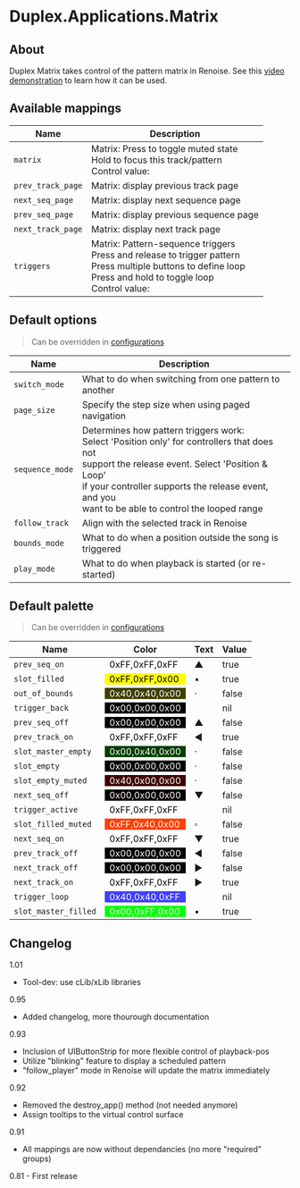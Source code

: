 # Duplex.Applications.Matrix

## About

Duplex Matrix takes control of the pattern matrix in Renoise. See this [video demonstration](http://www.youtube.com/watch?v=K_kCaYV_T78) to learn how it can be used. 

## Available mappings
  
| Name       | Description   |
| -----------|---------------|  
|`matrix`|Matrix: Press to toggle muted state<br>Hold to focus this track/pattern<br>Control value: |  
|`prev_track_page`|Matrix: display previous track page|  
|`next_seq_page`|Matrix: display next sequence page|  
|`prev_seq_page`|Matrix: display previous sequence page|  
|`next_track_page`|Matrix: display next track page|  
|`triggers`|Matrix: Pattern-sequence triggers<br>Press and release to trigger pattern<br>Press multiple buttons to define loop<br>Press and hold to toggle loop<br>Control value: |  

## Default options 
  
> Can be overridden in [configurations](../Configurations.md)

| Name          | Description   |
| ------------- |---------------|  
|`switch_mode`|What to do when switching from one pattern to another|  
|`page_size`|Specify the step size when using paged navigation|  
|`sequence_mode`|Determines how pattern triggers work: <br>Select 'Position only' for controllers that does not<br>support the release event. Select 'Position & Loop'<br>if your controller supports the release event, and you<br>want to be able to control the looped range|  
|`follow_track`|Align with the selected track in Renoise|  
|`bounds_mode`|What to do when a position outside the song is triggered|  
|`play_mode`|What to do when playback is started (or re-started)|  

## Default palette 
  
> Can be overridden in [configurations](../Configurations.md)

| Name          | Color|Text|Value|
| ------------- |------|----|-----|  
|`prev_seq_on`|<div style="padding-left:0.5em;padding-right:0.5em; background-color:#FFFFFF; color: black">0xFF,0xFF,0xFF</div>|▲|true|  
|`slot_filled`|<div style="padding-left:0.5em;padding-right:0.5em; background-color:#FFFF00; color: black">0xFF,0xFF,0x00</div>|▪|true|  
|`out_of_bounds`|<div style="padding-left:0.5em;padding-right:0.5em; background-color:#404000; color: white">0x40,0x40,0x00</div>|·|false|  
|`trigger_back`|<div style="padding-left:0.5em;padding-right:0.5em; background-color:#000000; color: white">0x00,0x00,0x00</div>||nil|  
|`prev_seq_off`|<div style="padding-left:0.5em;padding-right:0.5em; background-color:#000000; color: white">0x00,0x00,0x00</div>|▲|false|  
|`prev_track_on`|<div style="padding-left:0.5em;padding-right:0.5em; background-color:#FFFFFF; color: black">0xFF,0xFF,0xFF</div>|◄|true|  
|`slot_master_empty`|<div style="padding-left:0.5em;padding-right:0.5em; background-color:#004000; color: white">0x00,0x40,0x00</div>|·|false|  
|`slot_empty`|<div style="padding-left:0.5em;padding-right:0.5em; background-color:#000000; color: white">0x00,0x00,0x00</div>|·|false|  
|`slot_empty_muted`|<div style="padding-left:0.5em;padding-right:0.5em; background-color:#400000; color: white">0x40,0x00,0x00</div>|·|false|  
|`next_seq_off`|<div style="padding-left:0.5em;padding-right:0.5em; background-color:#000000; color: white">0x00,0x00,0x00</div>|▼|false|  
|`trigger_active`|<div style="padding-left:0.5em;padding-right:0.5em; background-color:#FFFFFF; color: black">0xFF,0xFF,0xFF</div>||nil|  
|`slot_filled_muted`|<div style="padding-left:0.5em;padding-right:0.5em; background-color:#FF4000; color: white">0xFF,0x40,0x00</div>|▫|false|  
|`next_seq_on`|<div style="padding-left:0.5em;padding-right:0.5em; background-color:#FFFFFF; color: black">0xFF,0xFF,0xFF</div>|▼|true|  
|`prev_track_off`|<div style="padding-left:0.5em;padding-right:0.5em; background-color:#000000; color: white">0x00,0x00,0x00</div>|◄|false|  
|`next_track_off`|<div style="padding-left:0.5em;padding-right:0.5em; background-color:#000000; color: white">0x00,0x00,0x00</div>|►|false|  
|`next_track_on`|<div style="padding-left:0.5em;padding-right:0.5em; background-color:#FFFFFF; color: black">0xFF,0xFF,0xFF</div>|►|true|  
|`trigger_loop`|<div style="padding-left:0.5em;padding-right:0.5em; background-color:#4040FF; color: white">0x40,0x40,0xFF</div>||nil|  
|`slot_master_filled`|<div style="padding-left:0.5em;padding-right:0.5em; background-color:#00FF00; color: white">0x00,0xFF,0x00</div>|▪|true|

## Changelog

1.01
- Tool-dev: use cLib/xLib libraries

0.95  
- Added changelog, more thourough documentation

0.93  
- Inclusion of UIButtonStrip for more flexible control of playback-pos
- Utilize "blinking" feature to display a scheduled pattern
- "follow_player" mode in Renoise will update the matrix immediately

0.92  
- Removed the destroy_app() method (not needed anymore)
- Assign tooltips to the virtual control surface

0.91  
- All mappings are now without dependancies (no more "required" groups)

0.81  - First release